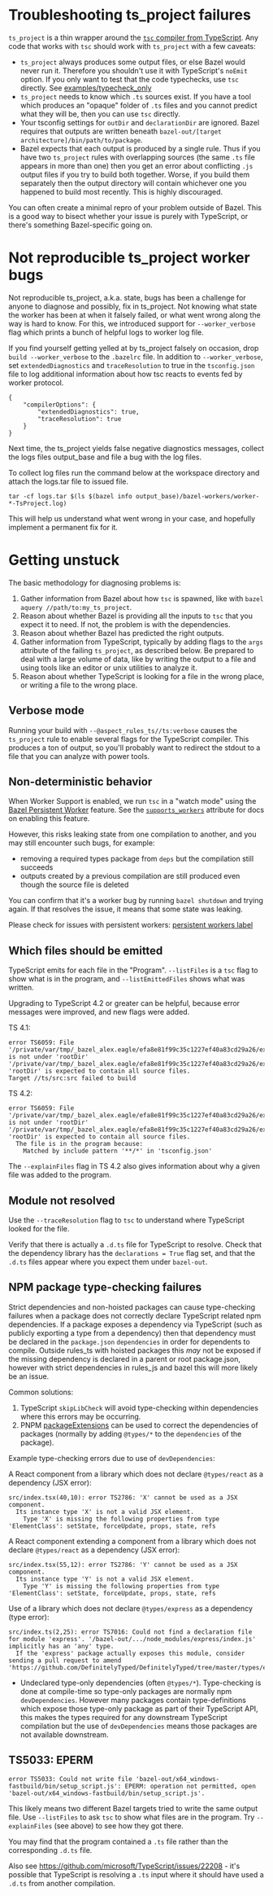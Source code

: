 # Troubleshooting ts_project failures

`ts_project` is a thin wrapper around the [`tsc` compiler from TypeScript](https://www.typescriptlang.org/docs/handbook/compiler-options.html). Any code that works with `tsc` should work with `ts_project` with a few caveats:

- `ts_project` always produces some output files, or else Bazel would never run it.
    Therefore you shouldn't use it with TypeScript's `noEmit` option.
    If you only want to test that the code typechecks, use `tsc` directly.
    See [examples/typecheck_only](https://github.com/aspect-build/rules_ts/blob/main/examples/typecheck_only/BUILD.bazel)
- `ts_project` needs to know which `.ts` sources exist. If you have a tool which produces an "opaque" folder of
    `.ts` files and you cannot predict what they will be, then you can use `tsc` directly.
- Your tsconfig settings for `outDir` and `declarationDir` are ignored.
    Bazel requires that outputs are written beneath `bazel-out/[target architecture]/bin/path/to/package`.
- Bazel expects that each output is produced by a single rule.
    Thus if you have two `ts_project` rules with overlapping sources (the same `.ts` file
    appears in more than one) then you get an error about conflicting `.js` output
    files if you try to build both together.
    Worse, if you build them separately then the output directory will contain whichever
    one you happened to build most recently. This is highly discouraged.

You can often create a minimal repro of your problem outside of Bazel.
This is a good way to bisect whether your issue is purely with TypeScript, or there's something
Bazel-specific going on.

# Not reproducible ts_project worker bugs
Not reproducible ts_project, a.k.a. state, bugs has been a challenge for anyone to diagnose and possibly, fix in ts_project. 
Not knowing what state the worker has been at when it falsely failed, or what went wrong along the way is hard to know.
For this, we introduced support  for `--worker_verbose` flag which prints a bunch of helpful logs to worker log file.

If you find yourself getting yelled at by ts_project falsely on occasion, drop `build --worker_verbose` to the `.bazelrc` file.
In addition to `--worker_verbose`, set `extendedDiagnostics` and `traceResolution` to true in the `tsconfig.json` file to log
additional information about how tsc reacts to events fed by worker protocol. 

```
{
    "compilerOptions": {
        "extendedDiagnostics": true,
        "traceResolution": true
    }
}
```

Next time, the ts_project yields false negative diagnostics messages, collect the logs files output_base and file a bug with the log files.

To collect log files run the command below at the workspace directory and attach the logs.tar file to issued file.
```
tar -cf logs.tar $(ls $(bazel info output_base)/bazel-workers/worker-*-TsProject.log)
```

This will help us understand what went wrong in your case, and hopefully implement a permanent fix for it.


# Getting unstuck

The basic methodology for diagnosing problems is:

1. Gather information from Bazel about how `tsc` is spawned, like with `bazel aquery //path/to:my_ts_project`.
1. Reason about whether Bazel is providing all the inputs to `tsc` that you expect it to need. If not, the problem is with the dependencies.
1. Reason about whether Bazel has predicted the right outputs.
1. Gather information from TypeScript, typically by adding flags to the `args` attribute of the failing `ts_project`, as described below. Be prepared to deal with a large volume of data, like by writing the output to a file and using tools like an editor or unix utilities to analyze it.
1. Reason about whether TypeScript is looking for a file in the wrong place, or writing a file to the wrong place.

## Verbose mode

Running your build with `--@aspect_rules_ts//ts:verbose` causes the `ts_project` rule to enable several
flags for the TypeScript compiler. This produces a ton of output, so you'll probably want to 
redirect the stdout to a file that you can analyze with power tools.

## Non-deterministic behavior

When Worker Support is enabled, we run `tsc` in a "watch mode" using the [Bazel Persistent Worker](https://bazel.build/remote/persistent) feature.
See the [`supports_workers`](https://docs.aspect.build/rules/aspect_rules_ts/docs/rules#supports_workers-1) attribute for docs on enabling this feature.

However, this risks leaking state from one compilation to another, and you may still encounter such bugs, for example:
- removing a required types package from `deps` but the compilation still succeeds
- outputs created by a previous compilation are still produced even though the source file is deleted

You can confirm that it's a worker bug by running `bazel shutdown` and trying again. If that resolves the issue, it means that some state was leaking.

Please check for issues with persistent workers:
[persistent workers label](https://github.com/aspect-build/rules_ts/issues?q=label%3A%22persistent+workers%22)

## Which files should be emitted

TypeScript emits for each file in the "Program". `--listFiles` is a `tsc` flag to show what is in the program, and `--listEmittedFiles` shows what was written.

Upgrading to TypeScript 4.2 or greater can be helpful, because error messages were improved, and new flags were added.

TS 4.1:
```
error TS6059: File '/private/var/tmp/_bazel_alex.eagle/efa8e81f99c35c1227ef40a83cd29a26/execroot/examples_jest/ts/test/index.test.ts' is not under 'rootDir' '/private/var/tmp/_bazel_alex.eagle/efa8e81f99c35c1227ef40a83cd29a26/execroot/examples_jest/ts/src'. 'rootDir' is expected to contain all source files.
Target //ts/src:src failed to build
```

TS 4.2:
```
error TS6059: File '/private/var/tmp/_bazel_alex.eagle/efa8e81f99c35c1227ef40a83cd29a26/execroot/examples_jest/ts/test/index.test.ts' is not under 'rootDir' '/private/var/tmp/_bazel_alex.eagle/efa8e81f99c35c1227ef40a83cd29a26/execroot/examples_jest/ts/src'. 'rootDir' is expected to contain all source files.
  The file is in the program because:
    Matched by include pattern '**/*' in 'tsconfig.json'
```

The `--explainFiles` flag in TS 4.2 also gives information about why a given file was added to the program.

## Module not resolved

Use the `--traceResolution` flag to `tsc` to understand where TypeScript looked for the file.

Verify that there is actually a `.d.ts` file for TypeScript to resolve. Check that the dependency library has the `declarations = True` flag set, and that the `.d.ts` files appear where you expect them under `bazel-out`.

## NPM package type-checking failures

Strict dependencies and non-hoisted packages can cause type-checking failures when a package does not correctly declare TypeScript related npm dependencies. If a package exposes a dependency via TypeScript (such as publicly exporting a type from a dependency) then that dependency must be declared in the `package.json` `dependencies` in order for dependents to compile. Outside rules_ts with hoisted packages this *may* not be exposed if the missing dependency is declared in a parent or root package.json, however with strict dependencies in rules_js and bazel this will more likely be an issue.

Common solutions:

1. TypeScript `skipLibCheck` will avoid type-checking within dependencies where this errors may be occurring.
2. PNPM [packageExtensions](https://pnpm.io/package_json#pnpmpackageextensions) can be used to correct the dependencies of packages (normally by adding `@types/*` to the `dependencies` of the package).

Example type-checking errors due to use of `devDependencies`:

A React component from a library which does not declare `@types/react` as a dependency (JSX error):
```console
src/index.tsx(40,10): error TS2786: 'X' cannot be used as a JSX component.
  Its instance type 'X' is not a valid JSX element.
    Type 'X' is missing the following properties from type 'ElementClass': setState, forceUpdate, props, state, refs
```

A React component extending a component from a library which does not declare `@types/react` as a dependency (JSX error):
```console
src/index.tsx(55,12): error TS2786: 'Y' cannot be used as a JSX component.
  Its instance type 'Y' is not a valid JSX element.
    Type 'Y' is missing the following properties from type 'ElementClass': setState, forceUpdate, props, state, refs
```

Use of a library which does not declare `@types/express` as a dependency (type error):
```console
src/index.ts(2,25): error TS7016: Could not find a declaration file for module 'express'. '/bazel-out/.../node_modules/express/index.js' implicitly has an 'any' type.
  If the 'express' package actually exposes this module, consider sending a pull request to amend 'https://github.com/DefinitelyTyped/DefinitelyTyped/tree/master/types/express'
```

- Undeclared type-only dependencies (often `@types/*`).
    Type-checking is done at compile-time so type-only packages are normally npm `devDependencies`. However many packages contain type-definitions which expose those type-only package as part of their TypeScript API, this makes the types required for any downstream TypeScript compilation but the use of `devDependencies` means those packages are not available downstream.

## TS5033: EPERM 

```
error TS5033: Could not write file 'bazel-out/x64_windows-fastbuild/bin/setup_script.js': EPERM: operation not permitted, open 'bazel-out/x64_windows-fastbuild/bin/setup_script.js'.
```
This likely means two different Bazel targets tried to write the same output file. Use `--listFiles` to ask `tsc` to show what files are in the program. Try `--explainFiles` (see above) to see how they got there.

You may find that the program contained a `.ts` file rather than the corresponding `.d.ts` file.

Also see https://github.com/microsoft/TypeScript/issues/22208 - it's possible that TypeScript is resolving a `.ts` input where it should have used a `.d.ts` from another compilation.
